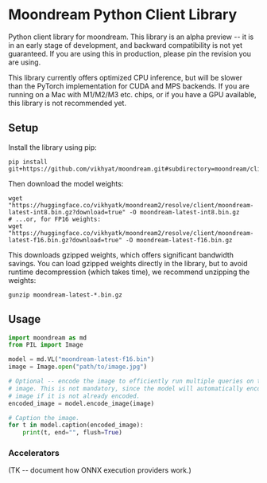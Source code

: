# Moondream Python Client Library

Python client library for moondream. This library is an alpha preview -- it is
in an early stage of development, and backward compatibility is not yet
guaranteed. If you are using this in production, please pin the revision you
are using.

This library currently offers optimized CPU inference, but will be slower than
the PyTorch implementation for CUDA and MPS backends. If you are running on a
Mac with M1/M2/M3 etc. chips, or if you have a GPU available, this library is
not recommended yet.

## Setup

Install the library using pip:

```
pip install git+https://github.com/vikhyat/moondream.git#subdirectory=moondream/clients/python
```

Then download the model weights:

```
wget "https://huggingface.co/vikhyatk/moondream2/resolve/client/moondream-latest-int8.bin.gz?download=true" -O moondream-latest-int8.bin.gz
# ...or, for FP16 weights:
wget "https://huggingface.co/vikhyatk/moondream2/resolve/client/moondream-latest-f16.bin.gz?download=true" -O moondream-latest-f16.bin.gz
```

This downloads gzipped weights, which offers significant bandwidth savings.
You can load gzipped weights directly in the library, but to avoid runtime
decompression (which takes time), we recommend unzipping the weights:

```
gunzip moondream-latest-*.bin.gz
```

## Usage

```python
import moondream as md
from PIL import Image

model = md.VL("moondream-latest-f16.bin")
image = Image.open("path/to/image.jpg")

# Optional -- encode the image to efficiently run multiple queries on the same
# image. This is not mandatory, since the model will automatically encode the
# image if it is not already encoded.
encoded_image = model.encode_image(image)

# Caption the image.
for t in model.caption(encoded_image):
    print(t, end="", flush=True)
```

### Accelerators

(TK -- document how ONNX execution providers work.)
